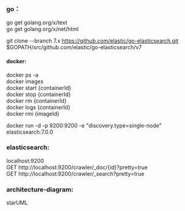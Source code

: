 ### go：  
go get golang.org/x/text    
go get golang.org/x/net/html  

git clone --branch 7.x https://github.com/elastic/go-elasticsearch.git $GOPATH/src/github.com/elastic/go-elasticsearch/v7  

#### docker:    
docker ps -a  
docker images  
docker start {containerId}  
docker stop {containerId}  
docker rm {containerId}  
docker logs {containerId}  
docker rmi {imageId}  

docker run -d -p 9200:9200 -e "discovery.type=single-node" elasticsearch:7.0.0  

### elasticsearch:  
localhost:9200  
GET http://localhost:9200/crawler/_doc/{id}?pretty=true  
GET http://localhost:9200/crawler/_search?pretty=true  

### architecture-diagram:   
starUML  

